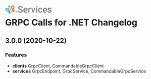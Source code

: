 # <img src="https://github.com/pip-services/pip-services/raw/master/design/Logo.png" alt="Pip.Services Logo" style="max-width:30%"> <br/> GRPC Calls for .NET Changelog

## <a name="3.0.0"></a> 3.0.0 (2020-10-22)

### Features
* **clients** GrpcClient, CommandableGrpcClient
* **services** GrpcEndpoint, GrpcService, CommandableGrpcService
